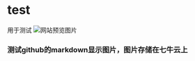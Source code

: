 # test
用于测试
![网站预览图片](http://o8r9omg0x.bkt.clouddn.com/img/test/head_test_sm.jpg)
### 测试github的markdown显示图片，图片存储在七牛云上
